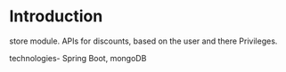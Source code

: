 # Introduction

store module.
APIs for discounts, based on the user and there Privileges.

technologies-
Spring Boot, 
mongoDB

